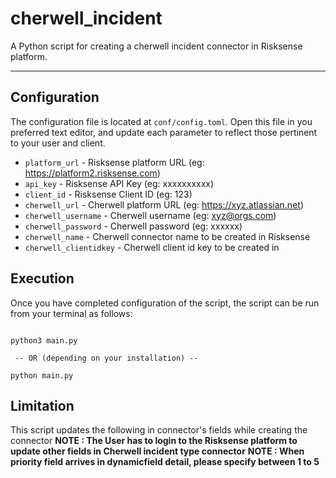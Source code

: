 # cherwell_incident
A Python script for creating a cherwell incident connector in Risksense platform.

----

## Configuration
The configuration file is located at `conf/config.toml`. Open this file
in you preferred text editor, and update each parameter to reflect those
pertinent to your user and client.

 * `platform_url` - Risksense platform URL (eg: https://platform2.risksense.com)
 * `api_key` - Risksense API Key (eg: xxxxxxxxxx)
 * `client_id` - Risksense Client ID (eg: 123)
 * `cherwell_url` - Cherwell platform URL (eg: https://xyz.atlassian.net)
 * `cherwell_username` - Cherwell username (eg: xyz@orgs.com)
 * `cherwell_password` - Cherwell password (eg: xxxxxx)
 * `cherwell_name` - Cherwell connector name to be created in Risksense 
 * `cherwell_clientidkey` - Cherwell client id key to be created in  

## Execution
Once you have completed configuration of the script, the script can be run from your
terminal as follows:

```commandline

python3 main.py

 -- OR (depending on your installation) --

python main.py

```

## Limitation
This script updates the following in connector's fields while creating the connector
__NOTE : The User has to login to the Risksense platform to update other fields in Cherwell incident type connector__
__NOTE : When priority field arrives in dynamicfield detail, please specify between 1 to 5__
